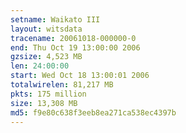 ```yaml
---
setname: Waikato III
layout: witsdata
tracename: 20061018-000000-0
end: Thu Oct 19 13:00:00 2006
gzsize: 4,523 MB
len: 24:00:00
start: Wed Oct 18 13:00:01 2006
totalwirelen: 81,217 MB
pkts: 175 million
size: 13,308 MB
md5: f9e80c638f3eeb8ea271ca538ec4397b
---
```

